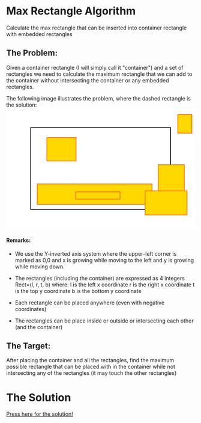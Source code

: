 # Max Rectangle Algorithm
Calculate the max rectangle that can be inserted into container rectangle with embedded rectangles

## The Problem:
Given a container rectangle (I will simply call it "container") and a set of rectangles we need to calculate the maximum rectangle that we can add to the container without intersecting the container or any embedded rectangles.

The following image illustrates the problem, where the dashed rectangle is the solution:
![Image of Yaktocat](images/example1.png)


#### Remarks:
- We use the Y-inverted axis system where the upper-left corner is marked as 0,0 and x is growing while moving to the left and y is growing while moving down.
- The rectangles (including the container) are expressed as 4 integers Rect=(l, r, t, b) 
where: 
l is the left x coordinate
r is the right x coordinate
t is the top y coordinate
b is the bottom y coordinate

- Each rectangle can be placed anywhere (even with negative coordinates)
- The rectangles can be place inside or outside or intersecting each other (and the container)

## The Target:
After placing the container and all the rectangles, find the maximum possible rectangle that can be placed with in the container while not intersecting any of the rectangles (it may touch the other rectangles)

# The Solution
[Press here for the solution!](docs/solution.md)
